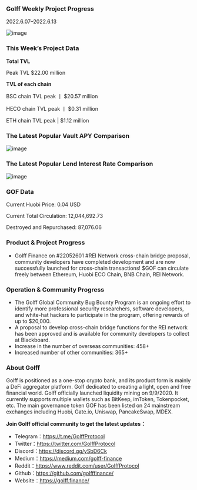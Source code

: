### Golff Weekly Project Progress

2022.6.07–2022.6.13

![image](https://docs.golff.com/blog/page/week64/1.jpg)

### This Week’s Project Data

**Total TVL**

Peak TVL $22.00 million

**TVL of each chain**

BSC chain TVL peak 丨 $20.57 million

HECO chain TVL peak 丨 $0.31 million

ETH chain TVL peak | $1.12 million

### The Latest Popular Vault APY Comparison

![image](https://docs.golff.com/blog/page/week64/2.jpg)

### The Latest Popular Lend Interest Rate Comparison

![image](https://docs.golff.com/blog/page/week64/3.jpg)

### GOF Data

Current Huobi Price: 0.04 USD

Current Total Circulation: 12,044,692.73

Destroyed and Repurchased: 87,076.06

### Product & Project Progress

- Golff Finance on #22052601 #REI Network cross-chain bridge proposal, community developers have completed development and are now successfully launched for cross-chain transactions! $GOF can circulate freely between Ethereum, Huobi ECO Chain, BNB Chain, REI Network.

### Operation & Community Progress

- The Golff Global Community Bug Bounty Program is an ongoing effort to identify more professional security researchers, software developers, and white-hat hackers to participate in the program, offering rewards of up to $20,000.
- A proposal to develop cross-chain bridge functions for the REI network has been approved and is available for community developers to collect at Blackboard.
- Increase in the number of overseas communities: 458+
- Increased number of other communities: 365+

### About Golff

Golff is positioned as a one-stop crypto bank, and its product form is mainly a DeFi aggregator platform. Golf dedicated to creating a light, open and free financial world. Golff officially launched liquidity mining on 9/9/2020. It currently supports multiple wallets such as BitKeep, imToken, Tokenpocket, etc. The main governance token GOF has been listed on 24 mainstream exchanges including Huobi, Gate.io, Uniswap, PancakeSwap, MDEX.

**Join Golff official community to get the latest updates：**

- Telegram：https://t.me/GolffProtocol
- Twitter：https://twitter.com/GolffProtocol
- Discord：https://discord.gg/ySbD6Ck
- Medium：https://medium.com/golff-finance
- Reddit：https://www.reddit.com/user/GolffProtocol
- Github：https://github.com/golfffinance/
- Website：https://golff.finance/